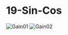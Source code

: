 # 19-Sin-Cos
![Gain01](https://user-images.githubusercontent.com/6564727/213297656-5b8bb355-111a-4b0f-b78b-75dffdfac142.png)
![Gain02](https://user-images.githubusercontent.com/6564727/213297710-de012c2d-02b6-4a2f-89c0-9baefe082858.png)
